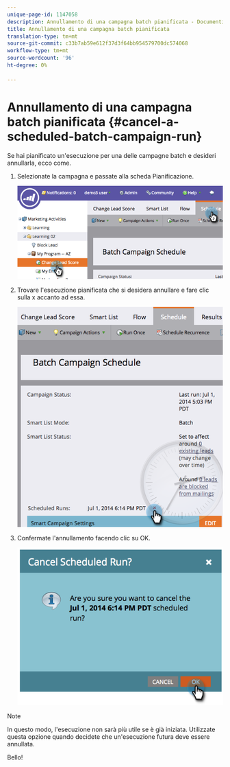 ```yaml
---
unique-page-id: 1147058
description: Annullamento di una campagna batch pianificata - Documenti Marketo - Documentazione prodotto
title: Annullamento di una campagna batch pianificata
translation-type: tm+mt
source-git-commit: c33b7ab59e612f37d3f64bb954579700dc574068
workflow-type: tm+mt
source-wordcount: '96'
ht-degree: 0%

---
```



# Annullamento di una campagna batch pianificata {#cancel-a-scheduled-batch-campaign-run}

Se hai pianificato un&#39;esecuzione per una delle campagne batch e desideri annullarla, ecco come.

1. Selezionate la campagna e passate alla scheda Pianificazione.

   ![](assets/image2014-9-22-16-3a43-3a10.png)

1. Trovare l&#39;esecuzione pianificata che si desidera annullare e fare clic sulla x accanto ad essa.

   ![](assets/image2014-9-22-16-3a43-3a15.png)

1. Confermate l&#39;annullamento facendo clic su OK.

   ![](assets/image2014-9-22-16-3a43-3a24.png)

>[!NOTE]
>
>In questo modo, l&#39;esecuzione non sarà più utile se è già iniziata. Utilizzate questa opzione quando decidete che un&#39;esecuzione futura deve essere annullata.

Bello!